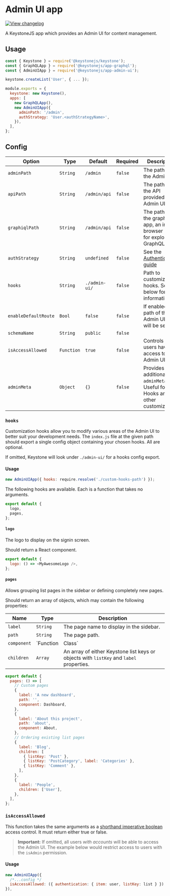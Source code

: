 <!--[meta]
section: api
subSection: apps
title: Admin UI app
[meta]-->

# Admin UI app

[![View changelog](https://img.shields.io/badge/changelogs.xyz-Explore%20Changelog-brightgreen)](https://changelogs.xyz/@keystonejs/app-admin-ui)

A KeystoneJS app which provides an Admin UI for content management.

## Usage

```js
const { Keystone } = require('@keystonejs/keystone');
const { GraphQLApp } = require('@keystonejs/app-graphql');
const { AdminUIApp } = require('@keystonejs/app-admin-ui');

keystone.createList('User', { ... });

module.exports = {
  keystone: new Keystone(),
  apps: [
    new GraphQLApp(),
    new AdminUIApp({
      adminPath: '/admin',
      authStrategy: 'User.<authStrategyName>',
    }),
  ],
};
```

## Config

| Option               | Type       | Default       | Required | Description                                                                  |
| -------------------- | ---------- | ------------- | -------- | ---------------------------------------------------------------------------- |
| `adminPath`          | `String`   | `/admin`      | `false`  | The path of the Admin UI.                                                    |
| `apiPath`            | `String`   | `/admin/api`  | `false`  | The path of the API provided to the Admin UI.                                |
| `graphiqlPath`       | `String`   | `/admin/api`  | `false`  | The path of the graphiql app, an in-browser IDE for exploring GraphQL.       |
| `authStrategy`       | `String`   | `undefined`   | `false`  | See the [Authentication guide](https://keystonejs.com/guides/authentication) |
| `hooks`              | `String`   | `./admin-ui/` | `false`  | Path to customization hooks. See below for more information.                 |
| `enableDefaultRoute` | `Bool`     | `false`       | `false`  | If enabled, the path of the Admin UI app will be set to `/`.                 |
| `schemaName`         | `String`   | `public`      | `false`  |                                                                              |
| `isAccessAllowed`    | `Function` | `true`        | `false`  | Controls which users have access to the Admin UI.                            |
| `adminMeta`          | `Object`   | `{}`          | `false`  | Provides additional `adminMeta`. Useful for Hooks and other customizations   |

### `hooks`

Customization hooks allow you to modify various areas of the Admin UI to better suit your development needs. The `index.js` file at the given path should export a single config object containing your chosen hooks. All are optional.

If omitted, Keystone will look under `./admin-ui/` for a hooks config export.

#### Usage

```javascript title=index.js
new AdminUIApp({ hooks: require.resolve('./custom-hooks-path') });
```

The following hooks are available. Each is a function that takes no arguments.

```javascript title=/custom-hooks-path/index.js
export default {
  logo,
  pages,
};
```

#### `logo`

The logo to display on the signin screen.

Should return a React component.

```javascript
export default {
  logo: () => <MyAwesomeLogo />,
};
```

#### `pages`

Allows grouping list pages in the sidebar or defining completely new pages.

Should return an array of objects, which may contain the following properties:

| Name        | Type             | Description                                                                             |
| ----------- | ---------------- | --------------------------------------------------------------------------------------- |
| `label`     | `String`         | The page name to display in the sidebar.                                                |
| `path`      | `String`         | The page path.                                                                          |
| `component` | `Function|Class` | A React component which will be used to render this page.                               |
| `children`  | `Array`          | An array of either Keystone list keys or objects with `listKey` and `label` properties. |

```javascript
export default {
  pages: () => [
    // Custom pages
    {
      label: 'A new dashboard',
      path: '',
      component: Dashboard,
    },
    {
      label: 'About this project',
      path: 'about',
      component: About,
    },
    // Ordering existing list pages
    {
      label: 'Blog',
      children: [
        { listKey: 'Post' },
        { listKey: 'PostCategory', label: 'Categories' },
        { listKey: 'Comment' },
      ],
    },
    {
      label: 'People',
      children: ['User'],
    },
  ],
};
```

### `isAccessAllowed`

This function takes the same arguments as a [shorthand imperative boolean](https://www.keystonejs.com/api/access-control#shorthand-imperative-boolean) access control. It must return either true or false.

> **Important:** If omitted, all users _with accounts_ will be able to access the Admin UI. The example below would restrict access to users with the `isAdmin` permission.

#### Usage

```js
new AdminUIApp({
  /*...config */
  isAccessAllowed: ({ authentication: { item: user, listKey: list } }) => !!user && !!user.isAdmin,
}),
```

